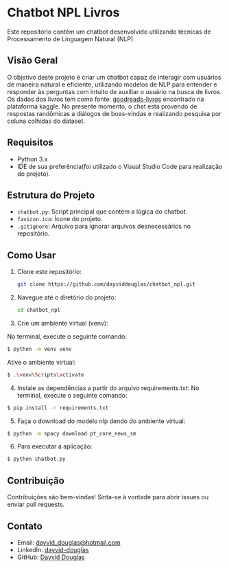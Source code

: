# Chatbot NPL Livros

Este repositório contém um chatbot desenvolvido utilizando técnicas de Processamento de Linguagem Natural (NLP).

## Visão Geral

O objetivo deste projeto é criar um chatbot capaz de interagir com usuários de maneira natural e eficiente, utilizando modelos de NLP para entender e responder às perguntas com intuito de auxíliar o usuário na busca de livros. Os dados dos livros tem como fonte: [goodreads-livros](https://www.kaggle.com/datasets/jealousleopard/goodreadsbooks) encontrado na plataforma kaggle. No presente momento, o chat está provendo de respostas randômicas a diálogos de boas-vindas e realizando pesquisa por coluna colhidas do dataset.


## Requisitos

- Python 3.x
- IDE de sua preferência(foi utilizado o Visual Studio Code para realização do projeto).

## Estrutura do Projeto

- `chatbot.py`: Script principal que contém a lógica do chatbot.
- `favicon.ico`: Ícone do projeto.
- `.gitignore`: Arquivo para ignorar arquivos desnecessários no repositório.

## Como Usar

1. Clone este repositório:
   ```bash
   git clone https://github.com/dayviddouglas/chatbot_npl.git

2. Navegue até o diretório do projeto:
    ```bash
    cd chatbot_npl

3. Crie um ambiente virtual (venv):

No terminal, execute o seguinte comando:

```bash 
$ python -m venv venv
```

Ative o ambiente virtual:
```bash 
$ .\venv\Scripts\activate
```

4. Instale as dependências a partir do arquivo requirements.txt:
No terminal, execute o seguinte comando:

```bash 
$ pip install -r requirements.txt
```

5. Faça o download do modelo nlp dendo do ambiente virtual:

```bash 
$ python -m spacy download pt_core_news_sm
```

6. Para executar a aplicação:

```bash 
$ python chatbot.py
```

## Contribuição

Contribuições são bem-vindas! Sinta-se à vontade para abrir issues ou enviar pull requests.

## Contato

- Email: [dayvid_douglas@hotmail.com](mailto:dayvid_douglas@hotmail.com)
- LinkedIn: [dayvid-douglas](https://www.linkedin.com/in/dayvid-douglas/)
- GitHub: [Dayvid Douglas](https://github.com/dayviddouglas)
   
